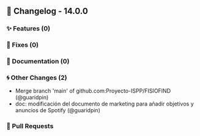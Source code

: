 ## 🚀 Changelog - 14.0.0

### ✨ Features (0)

### 🐛 Fixes (0)

### 📖 Documentation (0)

### 🌀 Other Changes (2)
- Merge branch 'main' of github.com:Proyecto-ISPP/FISIOFIND (@guaridpin)
- doc: modificación del documento de marketing para añadir objetivos y anuncios de Spotify (@guaridpin)
### 🔗 Pull Requests
